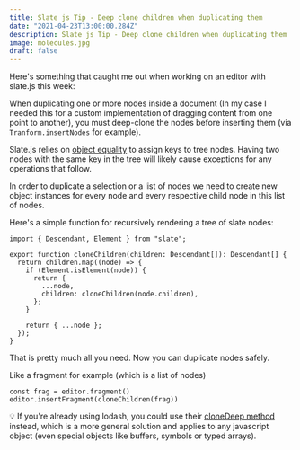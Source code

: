 ```yaml
---
title: Slate js Tip - Deep clone children when duplicating them 
date: "2021-04-23T13:00:00.284Z"
description: Slate js Tip - Deep clone children when duplicating them 
image: molecules.jpg
draft: false
---
```


Here's something that caught me out when working on an editor with slate.js this week:

When duplicating one or more nodes inside a document (In my case I needed this for a custom implementation of dragging content from one point to another), you must deep-clone the nodes before inserting them (via `Tranform.insertNodes` for example).

Slate.js relies on [object equality](https://developer.mozilla.org/en-US/docs/Web/JavaScript/Equality_comparisons_and_sameness) to assign keys to tree nodes. Having two nodes with the same key in the tree will likely cause exceptions for any operations that follow.

In order to duplicate a selection or a list of nodes we need to create new object instances for every node and every respective child node in this list of nodes.

Here's a simple function for recursively rendering a tree of slate nodes:

```tsx
import { Descendant, Element } from "slate";

export function cloneChildren(children: Descendant[]): Descendant[] {
  return children.map((node) => {
    if (Element.isElement(node)) {
      return {
        ...node,
        children: cloneChildren(node.children),
      };
    }

    return { ...node };
  });
}
```

That is pretty much all you need. Now you can duplicate nodes safely.

Like a fragment for example (which is a list of nodes)

```tsx
const frag = editor.fragment()
editor.insertFragment(cloneChildren(frag))
```

💡 If you're already using lodash, you could use their [cloneDeep method](https://lodash.com/docs/4.17.15#cloneDeep) instead, which is a more general solution and applies to any javascript object (even special objects like buffers, symbols or typed arrays).
